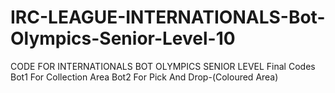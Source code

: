 # IRC-LEAGUE-INTERNATIONALS-Bot-Olympics-Senior-Level-10
CODE FOR INTERNATIONALS BOT OLYMPICS SENIOR LEVEL
Final Codes 
Bot1 For Collection Area
Bot2 For Pick And Drop-(Coloured Area)
